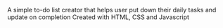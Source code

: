A simple to-do list creator that helps user put down their daily tasks and update on completion 
Created with HTML, CSS and Javascript 
